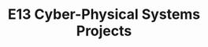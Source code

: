---
layout: project_batch
title: E13 Cyber-Physical Systems Projects
permalink: /3yp/e13/
has_children: true
parent: Cyber-Physical Systems Projects
batch: e13
code: 3yp

default_thumb_image: /data/categories/3yp/thumbnail.jpg
description: Cyber-Physical Systems designed and implemented by 3rd year Computer Engineering Students as part of coursework. These projects contain modern embedded hardware and software, cloud-deployed web back-end/front-end software and modern networking and communication for integration
---